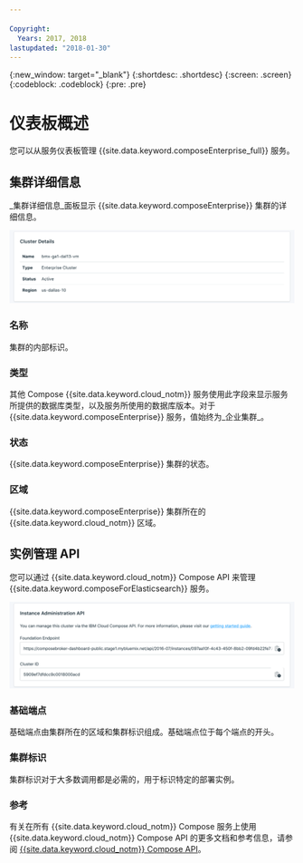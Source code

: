 ```yaml
---

Copyright:
  Years: 2017, 2018
lastupdated: "2018-01-30"
---
```


{:new_window: target="_blank"}
{:shortdesc: .shortdesc}
{:screen: .screen}
{:codeblock: .codeblock}
{:pre: .pre}

# 仪表板概述

您可以从服务仪表板管理 {{site.data.keyword.composeEnterprise_full}} 服务。

## 集群详细信息

_集群详细信息_面板显示 {{site.data.keyword.composeEnterprise}} 集群的详细信息。

![集群详细信息](./images/enterprise-cluster-details-ready.png "“集群详细信息”面板的视图")

### 名称

集群的内部标识。

### 类型

其他 Compose {{site.data.keyword.cloud_notm}} 服务使用此字段来显示服务所提供的数据库类型，以及服务所使用的数据库版本。对于 {{site.data.keyword.composeEnterprise}} 服务，值始终为_企业集群_。

### 状态

{{site.data.keyword.composeEnterprise}} 集群的状态。

### 区域

{{site.data.keyword.composeEnterprise}} 集群所在的 {{site.data.keyword.cloud_notm}} 区域。

## 实例管理 API

您可以通过 {{site.data.keyword.cloud_notm}} Compose API 来管理 {{site.data.keyword.composeForElasticsearch}} 服务。

![集群详细信息](./images/enterprise-cluster-api.png "实例管理 API 的视图")

### 基础端点

基础端点由集群所在的区域和集群标识组成。基础端点位于每个端点的开头。

### 集群标识

集群标识对于大多数调用都是必需的，用于标识特定的部署实例。

### 参考

有关在所有 {{site.data.keyword.cloud_notm}} Compose 服务上使用 {{site.data.keyword.cloud_notm}} Compose API 的更多文档和参考信息，请参阅 [{{site.data.keyword.cloud_notm}} Compose API](https://www.compose.com/articles/the-ibm-cloud-compose-api/)。
